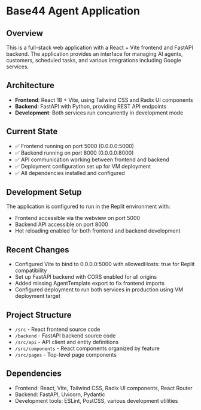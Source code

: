 # Base44 Agent Application

## Overview
This is a full-stack web application with a React + Vite frontend and FastAPI backend. The application provides an interface for managing AI agents, customers, scheduled tasks, and various integrations including Google services.

## Architecture
- **Frontend**: React 18 + Vite, using Tailwind CSS and Radix UI components
- **Backend**: FastAPI with Python, providing REST API endpoints
- **Development**: Both services run concurrently in development mode

## Current State
- ✅ Frontend running on port 5000 (0.0.0.0:5000) 
- ✅ Backend running on port 8000 (0.0.0.0:8000)
- ✅ API communication working between frontend and backend
- ✅ Deployment configuration set up for VM deployment
- ✅ All dependencies installed and configured

## Development Setup
The application is configured to run in the Replit environment with:
- Frontend accessible via the webview on port 5000
- Backend API accessible on port 8000
- Hot reloading enabled for both frontend and backend development

## Recent Changes
- Configured Vite to bind to 0.0.0.0:5000 with allowedHosts: true for Replit compatibility
- Set up FastAPI backend with CORS enabled for all origins
- Added missing AgentTemplate export to fix frontend imports
- Configured deployment to run both services in production using VM deployment target

## Project Structure
- `/src` - React frontend source code
- `/backend` - FastAPI backend source code
- `/src/api` - API client and entity definitions
- `/src/components` - React components organized by feature
- `/src/pages` - Top-level page components

## Dependencies
- Frontend: React, Vite, Tailwind CSS, Radix UI components, React Router
- Backend: FastAPI, Uvicorn, Pydantic
- Development tools: ESLint, PostCSS, various development utilities
